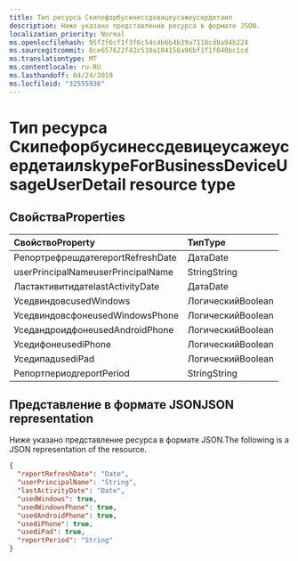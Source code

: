 ```yaml
---
title: Тип ресурса Скипефорбусинессдевицеусажеусердетаил
description: Ниже указано представление ресурса в формате JSON.
localization_priority: Normal
ms.openlocfilehash: 95f2f6cf1f3f6c54c4b6b4b39a7118cd8a94b224
ms.sourcegitcommit: 0ce657622f42c510a104156a96bf1f1f040bc1cd
ms.translationtype: MT
ms.contentlocale: ru-RU
ms.lasthandoff: 04/24/2019
ms.locfileid: "32555936"
---
```

# <a name="skypeforbusinessdeviceusageuserdetail-resource-type"></a><span data-ttu-id="62652-103">Тип ресурса Скипефорбусинессдевицеусажеусердетаил</span><span class="sxs-lookup"><span data-stu-id="62652-103">skypeForBusinessDeviceUsageUserDetail resource type</span></span>

## <a name="properties"></a><span data-ttu-id="62652-104">Свойства</span><span class="sxs-lookup"><span data-stu-id="62652-104">Properties</span></span>

| <span data-ttu-id="62652-105">Свойство</span><span class="sxs-lookup"><span data-stu-id="62652-105">Property</span></span>          | <span data-ttu-id="62652-106">Тип</span><span class="sxs-lookup"><span data-stu-id="62652-106">Type</span></span>    |
| :---------------- | :------ |
| <span data-ttu-id="62652-107">Репортрефрешдате</span><span class="sxs-lookup"><span data-stu-id="62652-107">reportRefreshDate</span></span> | <span data-ttu-id="62652-108">Дата</span><span class="sxs-lookup"><span data-stu-id="62652-108">Date</span></span>    |
| <span data-ttu-id="62652-109">userPrincipalName</span><span class="sxs-lookup"><span data-stu-id="62652-109">userPrincipalName</span></span> | <span data-ttu-id="62652-110">String</span><span class="sxs-lookup"><span data-stu-id="62652-110">String</span></span>  |
| <span data-ttu-id="62652-111">Ластактивитидате</span><span class="sxs-lookup"><span data-stu-id="62652-111">lastActivityDate</span></span>  | <span data-ttu-id="62652-112">Дата</span><span class="sxs-lookup"><span data-stu-id="62652-112">Date</span></span>    |
| <span data-ttu-id="62652-113">Уседвиндовс</span><span class="sxs-lookup"><span data-stu-id="62652-113">usedWindows</span></span>       | <span data-ttu-id="62652-114">Логический</span><span class="sxs-lookup"><span data-stu-id="62652-114">Boolean</span></span> |
| <span data-ttu-id="62652-115">Уседвиндовсфоне</span><span class="sxs-lookup"><span data-stu-id="62652-115">usedWindowsPhone</span></span>  | <span data-ttu-id="62652-116">Логический</span><span class="sxs-lookup"><span data-stu-id="62652-116">Boolean</span></span> |
| <span data-ttu-id="62652-117">Уседандроидфоне</span><span class="sxs-lookup"><span data-stu-id="62652-117">usedAndroidPhone</span></span>  | <span data-ttu-id="62652-118">Логический</span><span class="sxs-lookup"><span data-stu-id="62652-118">Boolean</span></span> |
| <span data-ttu-id="62652-119">Уседифоне</span><span class="sxs-lookup"><span data-stu-id="62652-119">usediPhone</span></span>        | <span data-ttu-id="62652-120">Логический</span><span class="sxs-lookup"><span data-stu-id="62652-120">Boolean</span></span> |
| <span data-ttu-id="62652-121">Уседипад</span><span class="sxs-lookup"><span data-stu-id="62652-121">usediPad</span></span>          | <span data-ttu-id="62652-122">Логический</span><span class="sxs-lookup"><span data-stu-id="62652-122">Boolean</span></span> |
| <span data-ttu-id="62652-123">Репортпериод</span><span class="sxs-lookup"><span data-stu-id="62652-123">reportPeriod</span></span>      | <span data-ttu-id="62652-124">String</span><span class="sxs-lookup"><span data-stu-id="62652-124">String</span></span>  |

## <a name="json-representation"></a><span data-ttu-id="62652-125">Представление в формате JSON</span><span class="sxs-lookup"><span data-stu-id="62652-125">JSON representation</span></span>

<span data-ttu-id="62652-126">Ниже указано представление ресурса в формате JSON.</span><span class="sxs-lookup"><span data-stu-id="62652-126">The following is a JSON representation of the resource.</span></span>

<!-- {
  "blockType": "resource",
  "@odata.type": "microsoft.graph.skypeForBusinessDeviceUsageUserDetail"
} -->

```json
{
  "reportRefreshDate": "Date", 
  "userPrincipalName": "String", 
  "lastActivityDate": "Date", 
  "usedWindows": true, 
  "usedWindowsPhone": true, 
  "usedAndroidPhone": true, 
  "usediPhone": true, 
  "usediPad": true, 
  "reportPeriod": "String"
}
```
